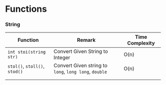 # Functions

### String

| Function                      | Remark                                                | Time Complexity |
| ----------------------------- | ----------------------------------------------------- | --------------- |
| `int stoi(string str)`        | Convert Given String to Integer                       | O(n)            |
| `stol()`, `stoll()`, `stod()` | Convert Given string to `long`, `long long`, `double` | O(n)            |
|                               |                                                       |                 |
|                               |                                                       |                 |
